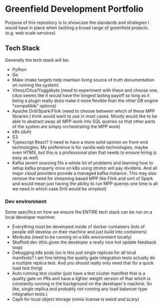 # Greenfield Development Portfolio
Purpose of this repository is to showcase the standards and strategies I would have in place when tackling a broad range of greenfield projects. (e.g. web scale services)

## Tech Stack
Generally the tech stack will be:
- Python
- Go
- Make (make targets help maintain living source of truth documentation on running the system)
- Vitess/Citus/Yuggabyte (need to experiment with these and choose one, citus seems like it would have the longest lasting payoff so long as it being a plugin really does make it more flexible than the other DB engine "compatible" options)
- Apache Drill/Spark/Flink (need to choose between which of these MPP libraries I think would want to use in most cases. Mostly would like to be able to abstract away all MPP work into SQL queries so that other parts of the system are simply orchestrating the MPP work)
- k8s (duh)
- S3
- Typescript React? (I need to have a more solid opinion on front-end technologies. My preference is for vanilla web technologies, maybe even HTMX, but this is a professional plan that needs to ensure hiring is easy as well)
- Kafka (event sourcing fits a whole lot of problems and learning how to setup kafka properly once on k8s using strimzi will pay dividens. And all major cloud providers provide a managed kafka instance. This may also remove the need for streaming based MPP like Flink and sort of Spark and would mean just having the ability to run MPP queries one time is all we need in which case Drill would be simplest)
### Dev environment
Some specifics on how we ensure the ENTIRE tech stack can be run on a local developer machine:
- Everything must be developed inside of docker containers (lots of people still develop on their machine and just build into containers)
- Minikube (need to be running on a k8s environment locally)
- Skaffold.dev (this gives the developer a really nice hot update feedback loop)
- Debugging k8s pods (so is this just single replicas for all local manifests? I am fine letting the quality gate integration tests actually do a multiple replica test. And you should really only need that for a quick load test thing)
- Auto running test cluster (just have a test cluster manifest that is a quality gate on PRs and have a lighter weight version of that which is constantly running in the background on the developer's machine. So like, single replica and probably not running any load balancer type integration tests.)
- Ceph for local object storage (minio license is weird and scary)